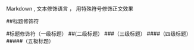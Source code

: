 Markdown , 文本修饰语言 ， 用特殊符号修饰正文效果<br>

##标题修饰符

#标题修饰符（一级标题）
##(二级标题）
###（三级标题）
####（四级标题）
#####（五极标题）
